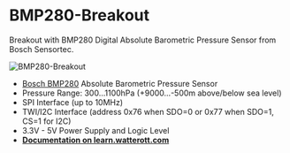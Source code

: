 # BMP280-Breakout
Breakout with BMP280 Digital Absolute Barometric Pressure Sensor from Bosch Sensortec.

![BMP280-Breakout](https://github.com/watterott/BMP280-Breakout/raw/master/hardware/BMP280-Breakout_v11.jpg)

* [Bosch BMP280](https://www.bosch-sensortec.com/bst/products/all_products/bmp280) Absolute Barometric Pressure Sensor
* Pressure Range: 300...1100hPa (+9000...-500m above/below sea level)
* SPI Interface (up to 10MHz)
* TWI/I2C Interface (address 0x76 when SDO=0 or 0x77 when SDO=1, CS=1 for I2C)
* 3.3V - 5V Power Supply and Logic Level
* **[Documentation on learn.watterott.com](http://learn.watterott.com/sensors/bmp280/)**
